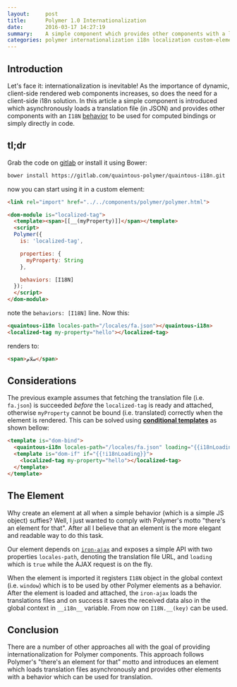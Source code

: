 ```yaml
---
layout:     post
title:      Polymer 1.0 Internationalization
date:       2016-03-17 14:27:19
summary:    A simple component which provides other components with a localization behavior which can be either used for computed bindings or simply anywhere in code.
categories: polymer internationalization i18n localization custom-elements web-components
---
```


## Introduction
Let's face it: internationalization is inevitable! As the importance of dynamic, client-side rendered web components increases, so does the need for a client-side i18n solution. In this article a simple component is introduced which asynchronously loads a translation file (in JSON) and provides other components with an `I18N` [behavior](https://www.polymer-project.org/1.0/docs/devguide/behaviors.html) to be used for computed bindings or simply directly in code.

## tl;dr
Grab the code on [gitlab](https://gitlab.com/quaintous-polymer/quaintous-i18n.git) or install it using Bower:

```bash
bower install https://gitlab.com/quaintous-polymer/quaintous-i18n.git
```

now you can start using it in a custom element:

```html
<link rel="import" href="../../components/polymer/polymer.html">

<dom-module is="localized-tag">
  <template><span>[[__(myProperty)]]</span></template>
  <script>
  Polymer({
    is: 'localized-tag',

    properties: {
      myProperty: String
    },

    behaviors: [I18N]
  });
  </script>
</dom-module>
```

note the `behaviors: [I18N]` line. Now this:

```html
<quaintous-i18n locales-path="/locales/fa.json"></quaintous-i18n>
<localized-tag my-property="hello"></localized-tag>
```

renders to:

```html
<span>سلام</span>
```

## Considerations
The previous example assumes that fetching the translation file (i.e. `fa.json`) is succeeded *before* the `localized-tag` is ready and attached, otherwise `myProperty` cannot be bound (i.e. translated) correctly when the element is rendered. This can be solved using [**conditional templates**](https://www.polymer-project.org/1.0/docs/devguide/templates.html#dom-if) as shown bellow:

```html
<template is="dom-bind">
  <quaintous-i18n locales-path="/locales/fa.json" loading="{{i18nLoading}}"></quaintous-i18n>
  <template is="dom-if" if="{{!i18nLoading}}">
    <localized-tag my-property="hello"></localized-tag>
  </template>
</template>
```

## The Element
Why create an element at all when a simple behavior (which is a simple JS object) suffies? Well, I just wanted to comply with Polymer's motto "there's an element for that". After all I believe that an element is the more elegant and readable way to do this task.

Our element depends on [`iron-ajax`](https://elements.polymer-project.org/elements/iron-ajax) and exposes a simple API with two properties `locales-path`, denoting the translation file URL, and `loading` which is `true` while the AJAX request is on the fly.

When the element is imported it registers `I18N` object in the global context (i.e. `window`) which is to be used by other Polymer elements as a behavior. After the element is loaded and attached, the `iron-ajax` loads the translations files and on success it saves the received data also in the global context in `__i18n__` variable. From now on `I18N.__(key)` can be used.

## Conclusion
There are a number of other approaches all with the goal of providing internationalization for Polymer components. This approach follows Polymer's "there's an element for that" motto and introduces an element which loads translation files asynchronously and provides other elements with a behavior which can be used for translation.
